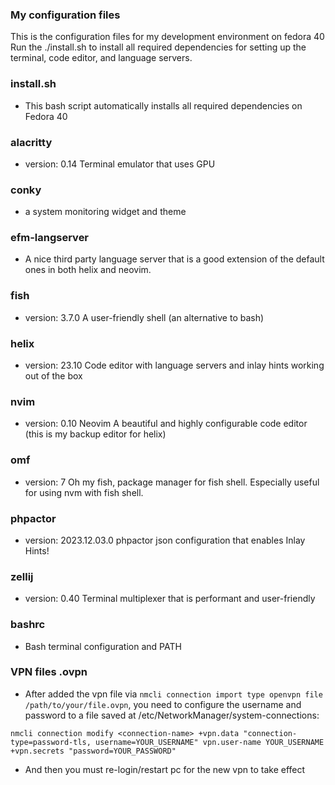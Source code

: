 ### My configuration files

This is the configuration files for my development environment on fedora 40 Run
the ./install.sh to install all required dependencies for setting up the
terminal, code editor, and language servers.

### install.sh

- This bash script automatically installs all required dependencies on Fedora 40

### alacritty

- version: 0.14 Terminal emulator that uses GPU

### conky

- a system monitoring widget and theme

### efm-langserver

- A nice third party language server that is a good extension of the default
  ones in both helix and neovim.

### fish

- version: 3.7.0 A user-friendly shell (an alternative to bash)

### helix

- version: 23.10 Code editor with language servers and inlay hints working out
  of the box

### nvim

- version: 0.10 Neovim A beautiful and highly configurable code editor (this is
  my backup editor for helix)

### omf

- version: 7 Oh my fish, package manager for fish shell. Especially useful for
  using nvm with fish shell.

### phpactor

- version: 2023.12.03.0 phpactor json configuration that enables Inlay Hints!

### zellij

- version: 0.40 Terminal multiplexer that is performant and user-friendly

### bashrc

- Bash terminal configuration and PATH

### VPN files .ovpn

- After added the vpn file via
  `nmcli connection import type openvpn file /path/to/your/file.ovpn`, you need
  to configure the username and password to a file saved at
  /etc/NetworkManager/system-connections:

```
nmcli connection modify <connection-name> +vpn.data "connection-type=password-tls, username=YOUR_USERNAME" vpn.user-name YOUR_USERNAME +vpn.secrets "password=YOUR_PASSWORD"
```

- And then you must re-login/restart pc for the new vpn to take effect
